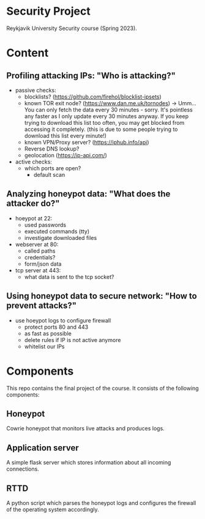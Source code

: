 # Security Project
Reykjavik University Security course (Spring 2023). 

# Content

## Profiling attacking IPs: "Who is attacking?"
- passive checks:
    - blocklists? (https://github.com/firehol/blocklist-ipsets)
    - known TOR exit node? (https://www.dan.me.uk/tornodes) -> Umm... You can only fetch the data every 30 minutes - sorry.  It's pointless any faster as I only update every 30 minutes anyway.
If you keep trying to download this list too often, you may get blocked from accessing it completely.
(this is due to some people trying to download this list every minute!)
    - known VPN/Proxy server? (https://iphub.info/api)
    - Reverse DNS lookup?
    - geolocation (https://ip-api.com/)
- active checks:
    - which ports are open?
        - default scan 


## Analyzing honeypot data: "What does the attacker do?"
- hoeypot at 22:
  - used passwords
  - executed commands (tty)
  - investigate downloaded files
- webserver at 80:
  - called paths
  - credentials?
  - form/json data
- tcp server at 443:
  - what data is sent to the tcp socket?

## Using honeypot data to secure network: "How to prevent attacks?"
- use hoeypot logs to configure firewall
  - protect ports 80 and 443
  - as fast as possible
  - delete rules if IP is not active anymore
  - whitelist our IPs


# Components
This repo contains the final project of the course.
It consists of the following components:

## Honeypot
Cowrie honeypot that monitors live attacks and produces logs.

## Application server
A simple flask server which stores information about all incoming connections.

## RTTD
A python script which parses the honeypot logs and configures the firewall of the operating system accordingly.
